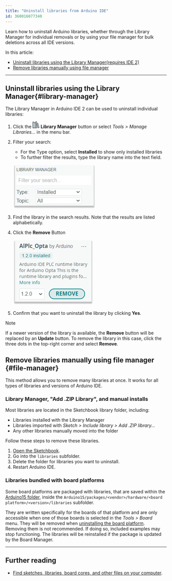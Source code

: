 ```yaml
---
title: "Uninstall libraries from Arduino IDE"
id: 360016077340
---
```


Learn how to uninstall Arduino libraries, whether through the Library Manager for individual removals or by using your file manager for bulk deletions across all IDE versions.

In this article:

* [Uninstall libraries using the Library Manager(requires IDE 2)](#library-manager)
* [Remove libraries manually using file manager](#file-manager)

---

## Uninstall libraries using the Library Manager{#library-manager}

The Library Manager in Arduino IDE 2 can be used to uninstall individual libraries:

1. Click the ![Library Manager button](img/symbol_library.png) **Library Manager** button or select _Tools > Manage Libraries..._ in the menu bar.

2. Filter your search:

   * For the Type option, select **Installed** to show only installed libraries
   * To further filter the results, type the library name into the text field.

   ![Filtering the results.](img/ide2-library-manager-filter.png)

3. Find the library in the search results. Note that the results are listed alphabetically.

4. Click the **Remove** Button

   ![Uninstalling the AlPlc_Opta library.](img/ide2-library-manager-uninstall.png)

5. Confirm that you want to uninstall the library by clicking **Yes**.

> [!NOTE]
> If a newer version of the library is available, the **Remove** button will be replaced by an **Update** button. To remove the library in this case, click the three dots in the top-right corner and select **Remove**.

## Remove libraries manually using file manager {#file-manager}

This method allows you to remove many libraries at once. It works for all types of libraries and versions of Arduino IDE.

### Library Manager, "Add .ZIP Library", and manual installs

Most libraries are located in the Sketchbook library folder, including:

* Libraries installed with the Library Manager
* Libraries imported with _Sketch > Include library > Add .ZIP library..._
* Any other libraries manually moved into the folder

Follow these steps to remove these libraries.

1. [Open the Sketchbook](https://support.arduino.cc/hc/en-us/articles/4412950938514-Open-the-Sketchbook).
2. Go into the `libraries` subfolder.
3. Delete the folder for libraries you want to uninstall.
4. Restart Arduino IDE.

### Libraries bundled with board platforms

Some board platforms are packaged with libraries, that are saved within the [Arduino15 folder](https://support.arduino.cc/hc/en-us/articles/360018448279), inside the `Arduino15/packages/<vendor>/hardware/<board platform>/<version>/libraries` subfolder.

They are written specifically for the boards of that platform and are only accessible when one of those boards is selected in the _Tools > Board_ menu. They will be removed when [uninstalling the board platform](https://support.arduino.cc/hc/en-us/articles/4407225360018). Removing them is not recommended. If doing so, included examples may stop functioning. The libraries will be reinstalled if the package is updated by the Board Manager.

---

## Further reading

* [Find sketches, libraries, board cores, and other files on your computer](https://support.arduino.cc/hc/en-us/articles/4415103213714-Find-sketches-libraries-cores-and-other-files-on-your-computer).
